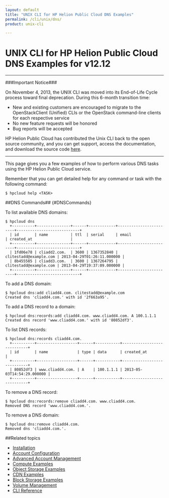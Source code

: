```yaml
---
layout: default
title: "UNIX CLI for HP Helion Public Cloud DNS Examples"
permalink: /cli/unix/dns/
product: unix-cli

---
```

<!--PUBLISHED-->
# UNIX CLI for HP Helion Public Cloud DNS Examples for v12.12

___________________

###Important Notice###

On November 4, 2013, the UNIX CLI was moved into its End-of-Life Cycle process toward final deprecation. During this 6-month transition time:

* New and existing customers are encouraged to migrate to the OpenStackClient (Unified) CLIs or the OpenStack command-line clients for each respective service
* No new feature requests will be honored
* Bug reports will be accepted

HP Helion Public Cloud has contributed the Unix CLI back to the open source community, and you can get support, access the documentation, and download the source code [here](https://github.com/hpcloud/unix_cli).

_________________________________________

This page gives you a few examples of how to perform various DNS tasks using the HP Helion Public Cloud service.

Remember that you can get detailed help for any command or task with the following command:

    $ hpcloud help <TASK>

##DNS Commands## {#DNSCommands}

To list available DNS domains:

    $ hpcloud dns
      +----------+---------------+------+------------+------------------------+----------------------------+
      | id       | name          | ttl  | serial     | email                  | created_at                 |
      +----------+---------------+------+------------+------------------------+----------------------------+
      | 1fd06e78 | cliadd2.com.  | 3600 | 1367352840 | clitestadd@example.com | 2013-04-29T01:26:11.000000 |
      | 8b455585 | cliadd3.com.  | 3600 | 1367264795 | clitestadd@example.com | 2013-04-29T19:37:09.000000 |
      +----------+---------------+------+------------+------------------------+----------------------------+

To add a DNS domain:

    $ hpcloud dns:add cliadd4.com. clitestadd@example.com
    Created dns 'cliadd4.com.' with id '2f663a95'.

To add a DNS record to a domain:

    $ hpcloud dns:records:add cliadd4.com. www.cliadd4.com. A 100.1.1.1
    Created dns record 'www.cliadd4.com.' with id '80852df3'.

To list DNS records:

    $ hpcloud dns:records cliadd4.com.
      +----------+------------------+------+-----------+----------------------------+
      | id       | name             | type | data      | created_at                 |
      +----------+------------------+------+-----------+----------------------------+
      | 80852df3 | www.cliadd4.com. | A    | 100.1.1.1 | 2013-05-03T14:54:29.000000 |
      +----------+------------------+------+-----------+----------------------------+

To remove a DNS record:

    $ hpcloud dns:records:remove cliadd4.com. www.cliadd4.com.
    Removed DNS record 'www.cliadd4.com.'.

To remove a DNS domain:

    $ hpcloud dns:remove cliadd4.com.
    Removed dns 'cliadd4.com.'.


##Related topics

* [Installation](/cli/unix/install)
* [Account Configuration](/cli/unix/configuration)
* [Advanced Account Management](/cli/unix/account-management)
* [Compute Examples](/cli/unix/compute)
* [Object Storage Examples](/cli/unix/object-storage)
* [CDN Examples](/cli/unix/cdn)
* [Block Storage Examples](/cli/unix/block-storage)
* [Volume Management](/block-storage/volume)
* [CLI Reference](/cli/unix/reference)
